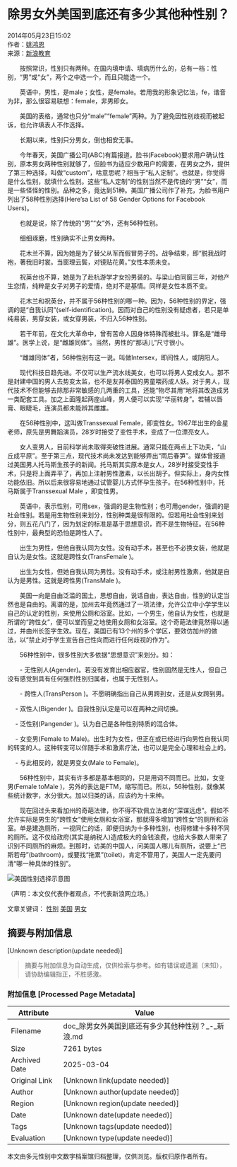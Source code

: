 # 除男女外美国到底还有多少其他种性别？

2014年05月23日15:02  
作者：[姚鸿恩](http://zhuanlan.sina.com.cn/author/yaohongen/index.shtml)  
来源：[新浪教育](http://edu.sina.com.cn/)  

　　按照常识，性别只有两种。在国内填申请、填病历什么的，总有一档：性别，“男”或“女”，两个之中选一个，而且只能选一个。

　　英语中，男性，是male；女性，是female。若用我的形象记忆法，fe，谐音为非，那么很容易联想：female，非男即女。

　　美国的表格，通常也只分“male”“female”两种。为了避免因性别歧视而被起诉，也允许填表人不作选择。

　　长期以来，性别只分男女，倒也相安无事。

　　今年春天，美国广播公司(ABC)有篇报道。脸书(Facebook)要求用户确认性别，原本男女两种性别就够了，但脸书为适应少数用户的需要，在男女之外，提供了第三种选择，叫做“custom”，啥意思呢？相当于“私人定制”。也就是，你觉得是什么性别，就填什么性别。这些“私人定制”的性别当然不是传统的“男”“女”，而是一些怪怪的性别。品种之多，竟达到51种。美国广播公司作了补充，为脸书用户列出了58种性别选择(Here’sa List of 58 Gender Options for Facebook Users)。

　　也就是说，除了传统的“男”“女”外，还有56种性别。

　　细细琢磨，性别确实不止男女两种。

　　花木兰不算，因为她是为了替父从军而假冒男子的。战争结束，即“脱我战时袍，著我旧时裳。当窗理云鬓，对镜贴花黄。”女性本质未变。

　　祝英台也不算，她是为了赴杭游学才女扮男装的。与梁山伯同窗三年，对他产生恋情，纯粹是女子对男子的爱情，绝对不是基情。同样是女性本质不变。

　　花木兰和祝英台，并不属于56种性别的哪一种。因为，56种性别的界定，强调的是“自我认同”(self-identification)。因而对自己的性别没有疑虑者，若只是单纯易装，男穿女装，或女穿男装，不归入56种性别。

　　若干年前，在文化大革命中，曾有苦命人因身体特殊而被批斗。罪名是“雌母雄”。医学上说，是“雌雄同体”。当然，男性的“那话儿”尺寸很小。

　　“雌雄同体”者，56种性别有这一说。叫做Intersex，即间性人，或阴阳人。

　　现代科技日趋先进。不仅可以生产流水线美女，也可以将男人变成女人。那不是封建中国的男人去势变太监，也不是友邦泰国的男童喂药成人妖。对于男人，现代技术不但能够去除那非常敏感的几两重的工具，还能“物尽其用”地将其改造成另一类配套工具。加之上面隆起两座山峰，男人便可以实现“华丽转身”。若辅以唇膏、眼睫毛，连演员都未能辨其雌雄。

　　在56种性别中，这叫做Transsexual Female，即变性女。1967年出生的金星老师，原先是男舞蹈演员，28岁时接受了变性手术，变成了一位漂亮女人。

　　女人变男人，目前科学尚未取得突破性进展。通常只能在两点上下功夫，“山丘成平原”。至于第三点，现代技术尚未发达到能够弄出“雨后春笋”。媒体曾报道过美国男人托马斯生孩子的新闻。托马斯其实原本是女人，28岁时接受变性手术，只是将上面弄平了，再加上注射男性激素，以长出胡子。但实际上，身内女性功能依旧。所以后来很容易地通过试管婴儿方式怀孕生孩子。在56种性别中，托马斯属于Transsexual Male ，即变性男。

　　英语中，表示性别，可用sex，强调的是生物性别；也可用gender，强调的是社会性别。若是用生物性别来划分，性别种类是很有限的。但若用社会性别来划分，则五花八门了，因为划定的标准是基于思想意识，而不是生物特征。在56种性别中，最典型的恐怕是跨性人了。

　　出生为男性，但他自我认同为女性。没有动手术，甚至也不必换女装，他就是自认为是女性。这就是跨性女(TransFemale )。

　　出生为女性，但她自我认同为男性。没有动手术，或注射男性激素，他就是自认为是男性。这就是跨性男(TransMale )。

　　美国一向是自由泛滥的国土，思想自由，说话自由，表达自由，性别的认定当然也是自由的。离谱的是，加州去年竟然通过了一项法律，允许公立中小学学生以自己的认定的性别，来使用公厕和浴室。比如，一个男生，他自认为女性，也就是所谓的“跨性女”，便可以堂而皇之地使用女厕和女浴室。这个奇葩法律竟然得以通过，并由州长签字生效。现在，美国已有13个州的多个学区，要效仿加州的做法，以“禁止对于学生宣告自己性向而进行任何歧视的作为”。

　　56种性别中，很多性别大多依据“思想意识”来划分。如：

　　- 无性别人(Agender)。若没有发育出相应器官，性别固然是无性人，但自己没有感觉到具有任何强烈性别归属者，也属于无性别人。
  
　　- 跨性人(TransPerson )。不愿明确指出自己从男跨到女，还是从女跨到男。
  
　 - 双性人(Bigender )。自我性别认定是可以在两种之间切换。
  
　 - 泛性别(Pangender )。认为自己是各种性别特质的混合体。
  
　 - 女变男(Female to Male)。出生时为女性，但正在或已经进行向男性自我认同的转变的人。这种转变可以伴随手术和激素疗法，也可以是完全心理和社会上的。
  
　 - 与此相反的，就是男变女(Male to Female)。

　　56种性别中，其实有许多都是基本相同的，只是用词不同而已。比如，女变男(Female toMale )，另外的表达是FTM，缩写而已。所以，56种性别，就像某些统计数字，水分很大。加以归类的话，应该约为十来种。

　　现在回过头来看加州的奇葩法律，你不得不钦佩立法者的“深谋远虑”。假如不允许实际是男生的“跨性女”使用女厕和女浴室，那就得多增加“跨性女”的厕所和浴室。单是建造厕所，一视同仁的话，即便归纳为十多种性别，也得修建十多种不同的厕所。这不仅给政府(其实是纳税人)造成极大的金钱浪费，也给大多数人带来了识别不同厕所的麻烦。到那时，访美的中国人，问美国人哪儿有厕所，说要上“巴斯若母”(bathroom)，或要找“拖累”(toilet)，肯定不管用了，美国人一定先要问清“哪一种具体的性别”。

![美国性别选择示意图](http://i3.sinaimg.cn/edu/cr/2014/0523/4055145869.jpg)

（声明：本文仅代表作者观点，不代表新浪网立场。）

文章关键词： [性别](http://tags.zhuanlan.sina.com.cn/性别) [美国](http://tags.zhuanlan.sina.com.cn/美国) [男女](http://tags.zhuanlan.sina.com.cn/男女)
<!-- tcd_original_link http://doc.sina.cn/?id=gsps:42-296-1044 -->


## 摘要与附加信息

<!-- tcd_abstract -->
[Unknown description(update needed)]
<!-- tcd_abstract_end -->

> 摘要与附加信息为自动生成，仅供检索与参考。如有错误或遗漏（未知），请协助编辑指正，不胜感激。

### 附加信息 [Processed Page Metadata]

| Attribute       | Value                                  |
|-----------------|----------------------------------------|
| Filename        | doc_除男女外美国到底还有多少其他种性别？_-_新浪.md                             |
| Size            | 7261 bytes                           |
| Archived Date   | 2025-03-04                             |
| Original Link   | [Unknown link(update needed)]                       |
| Author          | [Unknown author(update needed)]                               |
| Region          | [Unknown region(update needed)]                               |
| Date            | [Unknown date(update needed)]                                 |
| Tags            | [Unknown tags(update needed)]                                 |
| Evaluation            | [Unknown type(update needed)]                                 |
<!-- tcd_table_end -->

本文由多元性别中文数字档案馆归档整理，仅供浏览。版权归原作者所有。
